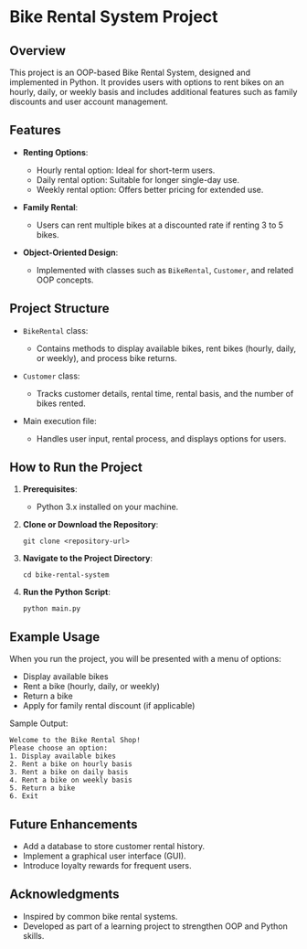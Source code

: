 # Bike Rental System Project

## Overview
This project is an OOP-based Bike Rental System, designed and implemented in Python. It provides users with options to rent bikes on an hourly, daily, or weekly basis and includes additional features such as family discounts and user account management.

## Features

- **Renting Options**:
  - Hourly rental option: Ideal for short-term users.
  - Daily rental option: Suitable for longer single-day use.
  - Weekly rental option: Offers better pricing for extended use.

- **Family Rental**:
  - Users can rent multiple bikes at a discounted rate if renting 3 to 5 bikes.

- **Object-Oriented Design**:
  - Implemented with classes such as `BikeRental`, `Customer`, and related OOP concepts.

## Project Structure

- `BikeRental` class:
  - Contains methods to display available bikes, rent bikes (hourly, daily, or weekly), and process bike returns.

- `Customer` class:
  - Tracks customer details, rental time, rental basis, and the number of bikes rented.

- Main execution file:
  - Handles user input, rental process, and displays options for users.

## How to Run the Project

1. **Prerequisites**:
   - Python 3.x installed on your machine.

2. **Clone or Download the Repository**:
   ```
   git clone <repository-url>
   ```

3. **Navigate to the Project Directory**:
   ```
   cd bike-rental-system
   ```

4. **Run the Python Script**:
   ```
   python main.py
   ```

## Example Usage
When you run the project, you will be presented with a menu of options:

- Display available bikes
- Rent a bike (hourly, daily, or weekly)
- Return a bike
- Apply for family rental discount (if applicable)

Sample Output:
```
Welcome to the Bike Rental Shop!
Please choose an option:
1. Display available bikes
2. Rent a bike on hourly basis
3. Rent a bike on daily basis
4. Rent a bike on weekly basis
5. Return a bike
6. Exit
```

## Future Enhancements
- Add a database to store customer rental history.
- Implement a graphical user interface (GUI).
- Introduce loyalty rewards for frequent users.

## Acknowledgments
- Inspired by common bike rental systems.
- Developed as part of a learning project to strengthen OOP and Python skills.


